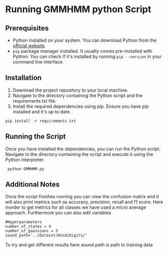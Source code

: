 # Running GMMHMM python Script


## Prerequisites

- Python installed on your system. You can download Python from the [official website](https://www.python.org/downloads/).
- `pip` package manager installed. It usually comes pre-installed with Python. You can check if it's installed by running `pip --version` in your command line interface.

## Installation

1. Download the project repository to your local machine.
2. Navigate to the directory containing the Python script and the requirements.txt file.
3. Install the required dependencies using pip. Ensure you have pip installed and it's up to date.
```
pip install -r requirements.txt
```
## Running the Script
Once you have installed the dependencies, you can run the Python script. Navigate to the directory containing the script and execute it using the Python interpreter.

```
 python GMMHMM.py
```
## Additional Notes
Once the script finishes running you can view the confusion matrix and it will also print metrics such as accuracy, precision, recall and f1 score. Here inorder to get metrics for all classes we have used a micro average approach. Furthermore you can also edit variables
```
#Hyperparameters
number_of_states = 4
number_of_gaussians = 3
sound_path='../Dataset/HindiDigits/'
```  
To try and get different results here sound path is path to training data
